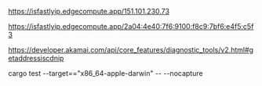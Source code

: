 
https://isfastlyip.edgecompute.app/151.101.230.73

https://isfastlyip.edgecompute.app/2a04:4e40:7f6:9100:f8c9:7bf6:e4f5:c5f3


https://developer.akamai.com/api/core_features/diagnostic_tools/v2.html#getaddressiscdnip

cargo test --target=="x86_64-apple-darwin" -- --nocapture 

